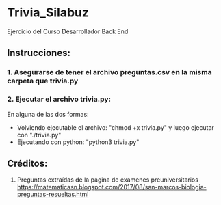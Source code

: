 # Trivia_Silabuz
Ejercicio del Curso Desarrollador Back End


## Instrucciones:
### 1. Asegurarse de tener el archivo preguntas.csv en la misma carpeta que trivia.py
### 2. Ejecutar el archivo trivia.py:
En alguna de las dos formas:
  - Volviendo ejecutable el archivo: "chmod +x trivia.py" y luego ejecutar con "./trivia.py"
  - Ejecutando con python: "python3 trivia.py"

## Créditos:
1. Preguntas extraídas de la pagina de examenes preuniversitarios https://matematicasn.blogspot.com/2017/08/san-marcos-biologia-preguntas-resueltas.html
